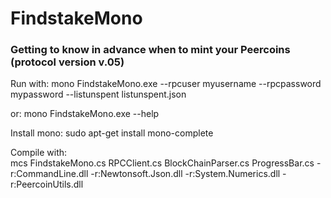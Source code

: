FindstakeMono
=====
### Getting to know in advance when to mint your Peercoins (protocol version v.05)


Run with: 
mono FindstakeMono.exe --rpcuser myusername --rpcpassword mypassword --listunspent listunspent.json

or:
mono FindstakeMono.exe --help

Install mono:
sudo apt-get install mono-complete

Compile with:  
mcs FindstakeMono.cs RPCClient.cs BlockChainParser.cs ProgressBar.cs -r:CommandLine.dll -r:Newtonsoft.Json.dll -r:System.Numerics.dll -r:PeercoinUtils.dll



